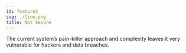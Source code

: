 ```yaml
---
id: feature3
svg: ./line.png
title: Not Secure
---
```


The current system’s pain-killer approach and complexity leaves it very vulnerable for hackers and data breaches.
